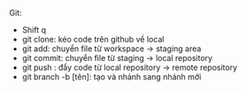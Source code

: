Git:

-   Shift q
-   git clone: kéo code trên github về local
-   git add: chuyển file từ workspace -> staging area
-   git commit: chuyển file từ staging -> local repository
-   git push : đẩy code từ local repository -> remote repository
-   git branch -b [tên]: tạo và nhảnh sang nhánh mới
